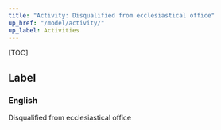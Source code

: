 ```yaml
---
title: "Activity: Disqualified from ecclesiastical office"
up_href: "/model/activity/"
up_label: Activities
---
```


[TOC]

## Label

### English
Disqualified from ecclesiastical office


